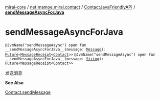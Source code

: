 [mirai-core](../../index.md) / [net.mamoe.mirai.contact](../index.md) / [ContactJavaFriendlyAPI](index.md) / [__sendMessageAsyncForJava__](./__send-message-async-for-java__.md)

# __sendMessageAsyncForJava__

`@JvmName("sendMessageAsync") open fun __sendMessageAsyncForJava__(message: `[`Message`](../../net.mamoe.mirai.message.data/-message/index.md)`): `[`Future`](https://docs.oracle.com/javase/6/docs/api/java/util/concurrent/Future.html)`<`[`MessageReceipt`](../../net.mamoe.mirai.message/-message-receipt/index.md)`<`[`Contact`](../-contact/index.md)`>>`
`@JvmName("sendMessageAsync") open fun __sendMessageAsyncForJava__(message: `[`String`](https://kotlinlang.org/api/latest/jvm/stdlib/kotlin/-string/index.html)`): `[`Future`](https://docs.oracle.com/javase/6/docs/api/java/util/concurrent/Future.html)`<`[`MessageReceipt`](../../net.mamoe.mirai.message/-message-receipt/index.md)`<`[`Contact`](../-contact/index.md)`>>`

发送消息

**See Also**

[Contact.sendMessage](../-contact/send-message.md)

